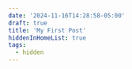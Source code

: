 ```yaml
---
date: '2024-11-16T14:28:58-05:00'
draft: true
title: 'My First Post'
hiddenInHomeList: true
tags:
  - hidden
---
```

